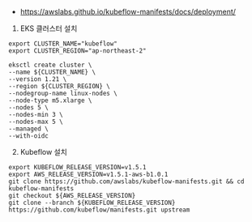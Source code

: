 * https://awslabs.github.io/kubeflow-manifests/docs/deployment/

1. EKS 클러스터 설치

```
export CLUSTER_NAME="kubeflow"
export CLUSTER_REGION="ap-northeast-2"

eksctl create cluster \
--name ${CLUSTER_NAME} \
--version 1.21 \
--region ${CLUSTER_REGION} \
--nodegroup-name linux-nodes \
--node-type m5.xlarge \
--nodes 5 \
--nodes-min 3 \
--nodes-max 5 \
--managed \
--with-oidc
```

2. Kubeflow 설치

```
export KUBEFLOW_RELEASE_VERSION=v1.5.1
export AWS_RELEASE_VERSION=v1.5.1-aws-b1.0.1
git clone https://github.com/awslabs/kubeflow-manifests.git && cd kubeflow-manifests
git checkout ${AWS_RELEASE_VERSION}
git clone --branch ${KUBEFLOW_RELEASE_VERSION} https://github.com/kubeflow/manifests.git upstream
```
